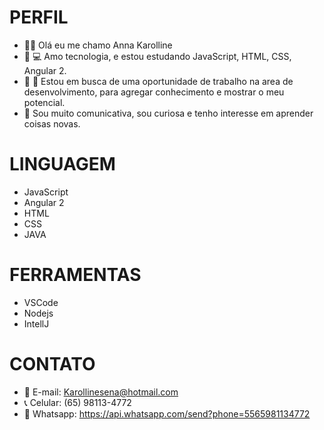 # PERFIL

- :woman_technologist: Olá eu me chamo Anna Karolline
- :heartbeat: 	:computer: Amo tecnologia, e estou estudando JavaScript, HTML, CSS, Angular 2.
- :briefcase: :mag_right:	 Estou em busca de uma oportunidade de trabalho na area de desenvolvimento, para agregar conhecimento e mostrar o meu potencial. 
- :smiling_face_with_three_hearts: Sou muito comunicativa, sou curiosa e tenho interesse em aprender coisas novas. 

# LINGUAGEM 	

- JavaScript
- Angular 2
- HTML
- CSS
- JAVA

# FERRAMENTAS

- VSCode
- Nodejs
- IntellJ 
# CONTATO

- :e-mail: E-mail: Karollinesena@hotmail.com 
- :telephone_receiver: Celular: (65) 98113-4772
- :iphone: Whatsapp: https://api.whatsapp.com/send?phone=5565981134772
